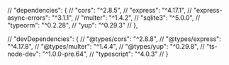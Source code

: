 // "dependencies": {
//   "cors": "^2.8.5",
//   "express": "^4.17.1",
//   "express-async-errors": "^3.1.1",
//   "multer": "^1.4.2",
//   "sqlite3": "^5.0.0",
//   "typeorm": "^0.2.28",
//   "yup": "^0.29.3"
// },

// "devDependencies": {
//   "@types/cors": "^2.8.8",
//   "@types/express": "^4.17.8",
//   "@types/multer": "^1.4.4",
//   "@types/yup": "^0.29.8",
//   "ts-node-dev": "^1.0.0-pre.64",
//   "typescript": "^4.0.3"
// }